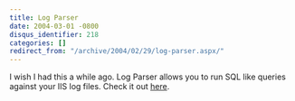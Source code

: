 ```yaml
---
title: Log Parser
date: 2004-03-01 -0800
disqus_identifier: 218
categories: []
redirect_from: "/archive/2004/02/29/log-parser.aspx/"
---
```


I wish I had this a while ago. Log Parser allows you to run SQL like
queries against your IIS log files. Check it out
[here](http://www.microsoft.com/downloads/details.aspx?displaylang=en&familyid=8cde4028-e247-45be-bab9-ac851fc166a4 "Log Parser 2.0").

